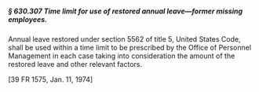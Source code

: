 ##### § 630.307 Time limit for use of restored annual leave—former missing employees. #####

Annual leave restored under section 5562 of title 5, United States Code, shall be used within a time limit to be prescribed by the Office of Personnel Management in each case taking into consideration the amount of the restored leave and other relevant factors.

[39 FR 1575, Jan. 11, 1974]